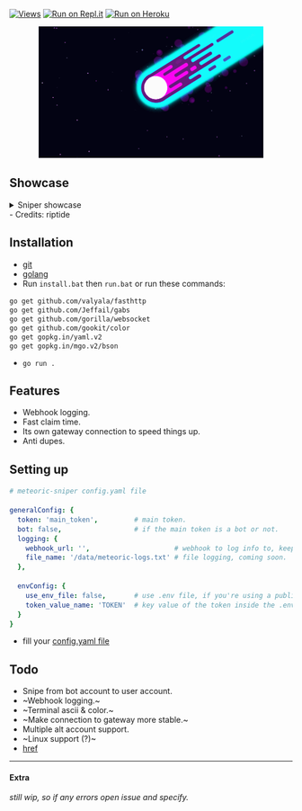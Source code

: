 [![Views](https://hits.seeyoufarm.com/api/count/incr/badge.svg?url=https://github.com/azaelgg/meteoric)](https://hits.seeyoufarm.com)
[![Run on Repl.it](https://repl.it/badge/github/azaelgg/meteoric)](https://repl.it/github/azaelgg/meteoric) 
[![Run on Heroku](https://www.herokucdn.com/deploy/button.svg)](https://heroku.com/deploy?template=https://github.com/azaelgg/meteoric/tree/heroku)

<p align="center">
    <img src="meteoric.gif" alt="animated"/>
</p>

## Showcase
  <details>
    <summary>Sniper showcase</summary>

  ![](https://i.imgur.com/Lg2TNQh.gif)
  </details>
 - Credits: riptide

## Installation

- [git](https://git-scm.com/download)
- [golang](https://golang.org/dl/)
- Run `install.bat` then `run.bat` or run these commands:

```
go get github.com/valyala/fasthttp
go get github.com/Jeffail/gabs
go get github.com/gorilla/websocket
go get github.com/gookit/color
go get gopkg.in/yaml.v2
go get gopkg.in/mgo.v2/bson
```

- `go run .`

## Features

- Webhook logging.
- Fast claim time.
- Its own gateway connection to speed things up.
- Anti dupes.

## Setting up

```yaml
# meteoric-sniper config.yaml file

generalConfig: {
  token: 'main_token',         # main token.
  bot: false,                  # if the main token is a bot or not.
  logging: {
    webhook_url: '',                     # webhook to log info to, keep it empty to not do any webhook logging.
    file_name: '/data/meteoric-logs.txt' # file logging, coming soon.
  },

  envConfig: {
    use_env_file: false,       # use .env file, if you're using a public host i highly recommend it.
    token_value_name: 'TOKEN'  # key value of the token inside the .env
  }
}
```

- fill your [config.yaml file](https://github.com/azaelgg/meteoric/blob/main/config.yaml)

## Todo

- Snipe from bot account to user account.
- ~Webhook logging.~
- ~Terminal ascii & color.~
- ~Make connection to gateway more stable.~
- Multiple alt account support.
- ~Linux support (?)~
- [href](https://github.com/azaelgg/meteoric/blob/main/discord/gateway.go#L57)

---
#### Extra
  _still wip, so if any errors open issue and specify._
